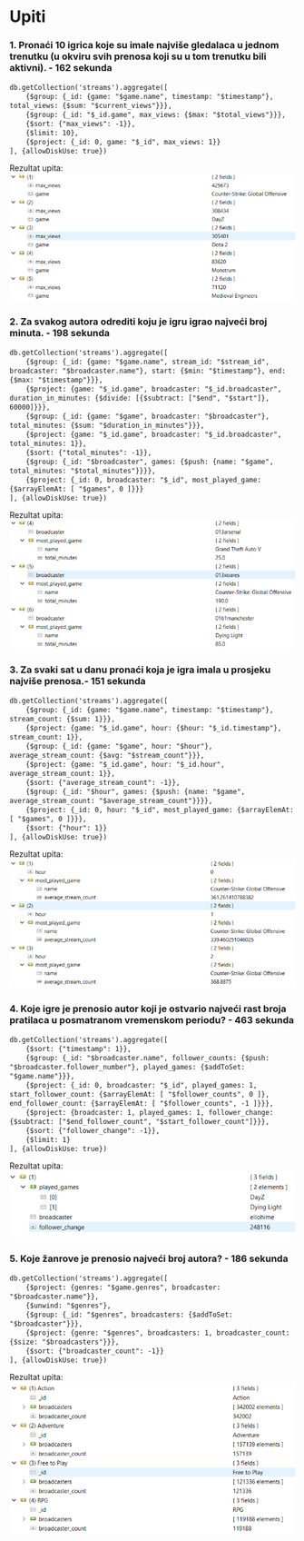 # Upiti

### 1. Pronaći 10 igrica koje su imale najviše gledalaca u jednom trenutku (u okviru svih prenosa koji su u tom trenutku bili aktivni). - 162 sekunda 

```
db.getCollection('streams').aggregate([
    {$group: {_id: {game: "$game.name", timestamp: "$timestamp"}, total_views: {$sum: "$current_views"}}},
    {$group: {_id: "$_id.game", max_views: {$max: "$total_views"}}},
    {$sort: {"max_views": -1}},
    {$limit: 10},
    {$project: {_id: 0, game: "$_id", max_views: 1}}
], {allowDiskUse: true}) 
```

Rezultat upita:<br>
![Rezulztat upita](https://github.com/milana-todorovic/SBP/blob/main/queries/v1/ana/1.PNG?raw=true "Rezultat upita")

### 2. Za svakog autora odrediti koju je igru igrao najveći broj minuta. - 198 sekunda 

```
db.getCollection('streams').aggregate([
    {$group: {_id: {game: "$game.name", stream_id: "$stream_id", broadcaster: "$broadcaster.name"}, start: {$min: "$timestamp"}, end: {$max: "$timestamp"}}},
    {$project: {game: "$_id.game", broadcaster: "$_id.broadcaster", duration_in_minutes: {$divide: [{$subtract: ["$end", "$start"]}, 60000]}}},
    {$group: {_id: {game: "$game", broadcaster: "$broadcaster"}, total_minutes: {$sum: "$duration_in_minutes"}}},
    {$project: {game: "$_id.game", broadcaster: "$_id.broadcaster", total_minutes: 1}},
    {$sort: {"total_minutes": -1}},
    {$group: {_id: "$broadcaster", games: {$push: {name: "$game", total_minutes: "$total_minutes"}}}},
    {$project: {_id: 0, broadcaster: "$_id", most_played_game: {$arrayElemAt: [ "$games", 0 ]}}}
], {allowDiskUse: true})
```

Rezultat upita:<br>
![Rezulztat upita](https://github.com/milana-todorovic/SBP/blob/main/queries/v1/ana/2.PNG?raw=true "Rezultat upita")

### 3. Za svaki sat u danu pronaći koja je igra imala u prosjeku najviše prenosa.- 151 sekunda 

```
db.getCollection('streams').aggregate([
    {$group: {_id: {game: "$game.name", timestamp: "$timestamp"}, stream_count: {$sum: 1}}},
    {$project: {game: "$_id.game", hour: {$hour: "$_id.timestamp"}, stream_count: 1}},
    {$group: {_id: {game: "$game", hour: "$hour"}, average_stream_count: {$avg: "$stream_count"}}},    
    {$project: {game: "$_id.game", hour: "$_id.hour", average_stream_count: 1}},
    {$sort: {"average_stream_count": -1}},
    {$group: {_id: "$hour", games: {$push: {name: "$game", average_stream_count: "$average_stream_count"}}}},
    {$project: {_id: 0, hour: "$_id", most_played_game: {$arrayElemAt: [ "$games", 0 ]}}},    
    {$sort: {"hour": 1}}
], {allowDiskUse: true})
```

Rezultat upita:<br>
![Rezulztat upita](https://github.com/milana-todorovic/SBP/blob/main/queries/v1/ana/3.PNG?raw=true "Rezultat upita")

### 4. Koje igre je prenosio autor koji je ostvario najveći rast broja pratilaca u posmatranom vremenskom periodu? - 463 sekunda 

```
db.getCollection('streams').aggregate([
    {$sort: {"timestamp": 1}},
    {$group: {_id: "$broadcaster.name", follower_counts: {$push: "$broadcaster.follower_number"}, played_games: {$addToSet: "$game.name"}}},
    {$project: {_id: 0, broadcaster: "$_id", played_games: 1, start_follower_count: {$arrayElemAt: [ "$follower_counts", 0 ]}, end_follower_count: {$arrayElemAt: [ "$follower_counts", -1 ]}}},
    {$project: {broadcaster: 1, played_games: 1, follower_change: {$subtract: ["$end_follower_count", "$start_follower_count"]}}},
    {$sort: {"follower_change": -1}},
    {$limit: 1}
], {allowDiskUse: true})
```

Rezultat upita:<br>
![Rezulztat upita](https://github.com/milana-todorovic/SBP/blob/main/queries/v1/ana/4.PNG?raw=true "Rezultat upita")

### 5. Koje žanrove je prenosio najveći broj autora? - 186 sekunda 

```
db.getCollection('streams').aggregate([
    {$project: {genres: "$game.genres", broadcaster: "$broadcaster.name"}},
    {$unwind: "$genres"},
    {$group: {_id: "$genres", broadcasters: {$addToSet: "$broadcaster"}}},
    {$project: {genre: "$genres", broadcasters: 1, broadcaster_count: {$size: "$broadcasters"}}},
    {$sort: {"broadcaster_count": -1}}
], {allowDiskUse: true})
```

Rezultat upita:<br>
![Rezulztat upita](https://github.com/milana-todorovic/SBP/blob/main/queries/v1/ana/5.PNG?raw=true "Rezultat upita")
